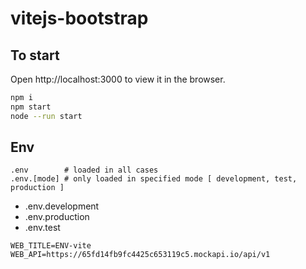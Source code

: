 # vitejs-bootstrap

## To start

Open http://localhost:3000 to view it in the browser.

```bash
npm i
npm start
node --run start
```

## Env

```.env
.env        # loaded in all cases
.env.[mode] # only loaded in specified mode [ development, test, production ]
```

 * .env.development
 * .env.production
 * .env.test
 
```
WEB_TITLE=ENV-vite
WEB_API=https://65fd14fb9fc4425c653119c5.mockapi.io/api/v1
```